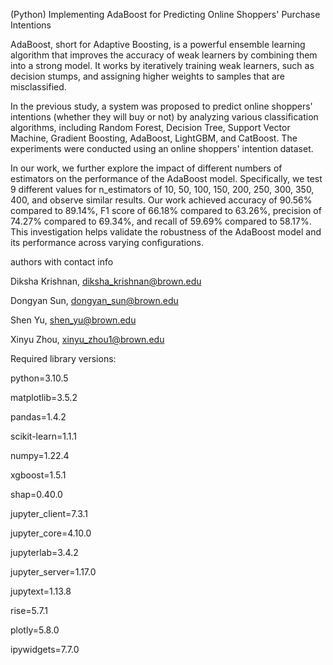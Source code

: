 (Python) Implementing AdaBoost for Predicting Online Shoppers' Purchase Intentions

AdaBoost, short for Adaptive Boosting, is a powerful ensemble learning algorithm that improves the accuracy of weak learners by combining them into a strong model. It works by iteratively training weak learners, such as decision stumps, and assigning higher weights to samples that are misclassified.

In the previous study, a system was proposed to predict online shoppers' intentions (whether they will buy or not) by analyzing various classification algorithms, including Random Forest, Decision Tree, Support Vector Machine, Gradient Boosting, AdaBoost, LightGBM, and CatBoost. The experiments were conducted using an online shoppers' intention dataset.

In our work, we further explore the impact of different numbers of estimators on the performance of the AdaBoost model. Specifically, we test 9 different values for n_estimators of 10, 50, 100, 150, 200, 250, 300, 350, 400, and observe similar results. Our work achieved accuracy of 90.56% compared to 89.14%, F1 score of 66.18% compared to 63.26%, precision of 74.27% compared to 69.34%, and recall of 59.69% compared to 58.17%. This investigation helps validate the robustness of the AdaBoost model and its performance across varying configurations.

authors with contact info

Diksha Krishnan, diksha_krishnan@brown.edu

Dongyan Sun, dongyan_sun@brown.edu

Shen Yu, shen_yu@brown.edu

Xinyu Zhou, xinyu_zhou1@brown.edu

Required library versions:

python=3.10.5

matplotlib=3.5.2

pandas=1.4.2

scikit-learn=1.1.1

numpy=1.22.4

xgboost=1.5.1

shap=0.40.0

jupyter_client=7.3.1

jupyter_core=4.10.0

jupyterlab=3.4.2

jupyter_server=1.17.0

jupytext=1.13.8

rise=5.7.1

plotly=5.8.0

ipywidgets=7.7.0
